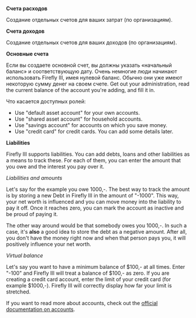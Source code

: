 **Счета расходов**

Создание отдельных счетов для ваших затрат (по организациям).

**Счета доходов**

Создание отдельных счетов для ваших доходов (по организациям).

**Основные счета**

Если вы создаете основной счет, вы должны указать «начальный баланс» и соответствующую дату. Очень немногие люди начинают использовать Firefly III, имея нулевой баланс. Обычно они уже имеют некоторую сумму денег на своем счете. Get out your administration, read the current balance of the account you're adding, and fill it in.

Что касается доступных ролей:

- Use "default asset account" for your own accounts.
- Use "shared asset account" for household accounts.
- Use "savings account" for accounts on which you save money.
- Use "credit card" for credit cards. You can add some details later.

**Liabilities**

Firefly III supports liabilities. You can add debts, loans and other liabilities as a means to track these. For each of them, you can enter the amount that you owe and the interest you pay over it.

*Liabilities and amounts*

Let's say for the example you owe 1000,-. The best way to track the amount is by storing a new Debt in Firefly III in the amount of "-1000". This way, your net worth is influenced and you can move money into the liability to pay it off. Once it reaches zero, you can mark the account as inactive and be proud of paying it.

The other way around would be that somebody owes you 1000,-. In such a case, it's **also** a good idea to store the debt as a negative amount. After all, you don't have the money right now and when that person pays you, it will positively influence your net worth.

*Virtual balance*

Let's say you want to have a minimum balance of $100,- at all times. Enter "-100" and Firefly III will treat a balance of $100,- as zero. If you are creating a credit card account, enter the limit of your credit card (for example $1000,-). Firefly III will correctly display how far your limit is stretched.

If you want to read more about accounts, check out the [official documentation on accounts](https://docs.firefly-iii.org/concepts/accounts).
